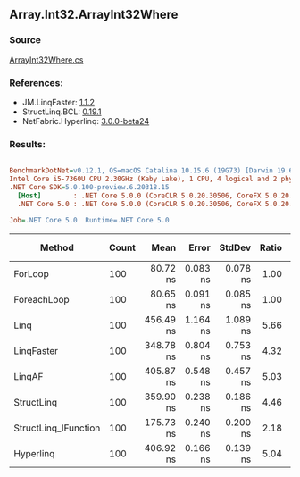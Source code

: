 ﻿## Array.Int32.ArrayInt32Where

### Source
[ArrayInt32Where.cs](../LinqBenchmarks/Array/Int32/ArrayInt32Where.cs)

### References:
- JM.LinqFaster: [1.1.2](https://www.nuget.org/packages/JM.LinqFaster/1.1.2)
- StructLinq.BCL: [0.19.1](https://www.nuget.org/packages/StructLinq.BCL/0.19.1)
- NetFabric.Hyperlinq: [3.0.0-beta24](https://www.nuget.org/packages/NetFabric.Hyperlinq/3.0.0-beta24)

### Results:
``` ini

BenchmarkDotNet=v0.12.1, OS=macOS Catalina 10.15.6 (19G73) [Darwin 19.6.0]
Intel Core i5-7360U CPU 2.30GHz (Kaby Lake), 1 CPU, 4 logical and 2 physical cores
.NET Core SDK=5.0.100-preview.6.20318.15
  [Host]        : .NET Core 5.0.0 (CoreCLR 5.0.20.30506, CoreFX 5.0.20.30506), X64 RyuJIT
  .NET Core 5.0 : .NET Core 5.0.0 (CoreCLR 5.0.20.30506, CoreFX 5.0.20.30506), X64 RyuJIT

Job=.NET Core 5.0  Runtime=.NET Core 5.0  

```
|               Method | Count |      Mean |    Error |   StdDev | Ratio | RatioSD |  Gen 0 | Gen 1 | Gen 2 | Allocated |
|--------------------- |------ |----------:|---------:|---------:|------:|--------:|-------:|------:|------:|----------:|
|              ForLoop |   100 |  80.72 ns | 0.083 ns | 0.078 ns |  1.00 |    0.00 |      - |     - |     - |         - |
|          ForeachLoop |   100 |  80.65 ns | 0.091 ns | 0.085 ns |  1.00 |    0.00 |      - |     - |     - |         - |
|                 Linq |   100 | 456.49 ns | 1.164 ns | 1.089 ns |  5.66 |    0.02 | 0.0229 |     - |     - |      48 B |
|           LinqFaster |   100 | 348.78 ns | 0.804 ns | 0.753 ns |  4.32 |    0.01 | 0.3095 |     - |     - |     648 B |
|               LinqAF |   100 | 405.87 ns | 0.548 ns | 0.457 ns |  5.03 |    0.01 |      - |     - |     - |         - |
|           StructLinq |   100 | 359.90 ns | 0.238 ns | 0.186 ns |  4.46 |    0.00 |      - |     - |     - |         - |
| StructLinq_IFunction |   100 | 175.73 ns | 0.240 ns | 0.200 ns |  2.18 |    0.00 |      - |     - |     - |         - |
|            Hyperlinq |   100 | 406.92 ns | 0.166 ns | 0.139 ns |  5.04 |    0.01 |      - |     - |     - |         - |
